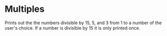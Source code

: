 Multiples
=========

Prints out the the numbers divisible by 15, 5, and 3 from 1 to a number of the user's choice. If a number is divisible by 15 it is only printed once.
